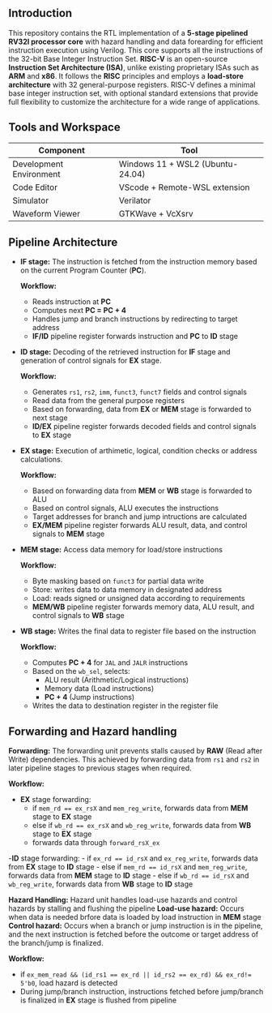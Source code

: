## Introduction
This repository contains the RTL implementation of a **5-stage pipelined RV32I processor core** with hazard handling and data forearding for efficient instruction execution using Verilog. This core supports all the instructions of the 32-bit Base Integer Instruction Set. **RISC-V** is an open-source **Instruction Set Architecture (ISA)**, unlike existing proprietary ISAs such as **ARM** and **x86**. It follows the **RISC** principles and employs a **load-store architecture** with 32 general-purpose registers. RISC-V defines a minimal base integer instruction set, with optional standard extensions that provide full flexibility to customize the architecture for a wide range of applications.

## Tools and Workspace
|Component|Tool|
| --- | --- |
|Development Environment| Windows 11 + WSL2 (Ubuntu-24.04)|
|Code Editor| VScode + Remote-WSL extension|
|Simulator | Verilator| 
|Waveform Viewer| GTKWave + VcXsrv|

## Pipeline Architecture
- **IF stage:**
       The instruction is fetched from the instruction memory based on the current Program Counter (**PC**).
  
    **Workflow:**
   - Reads instruction at **PC**
   - Computes next **PC = PC + 4** 
   - Handles jump and branch instructions by redirecting to target address
   - **IF/ID** pipeline register forwards instruction and **PC** to **ID** stage
     
- **ID stage:**
      Decoding of the retrieved instruction for **IF** stage and generation of control signals for **EX** stage.
  
  **Workflow:**
  - Generates `rs1`, `rs2`, `imm`, `funct3`, `funct7` fields and control signals
  - Read data from the general purpose registers
  - Based on forwarding, data from **EX** or **MEM** stage is forwarded to next stage
  - **ID/EX** pipeline register forwards decoded fields and control signals to **EX** stage
    
- **EX stage:**
      Execution of arthimetic, logical, condition checks or address calculations.

  **Workflow:**
  - Based on forwarding data from **MEM** or **WB** stage is forwarded to ALU
  - Based on control signals, ALU executes the instructions
  - Target addresses for branch and jump intructions are calculated
  - **EX/MEM** pipeline register forwards ALU result, data, and control signals to **MEM** stage

- **MEM stage:**
       Access data memory for load/store instructions

  **Workflow:**
  - Byte masking based on `funct3` for partial data write
  - Store: writes data to data memory in designated address
  - Load: reads signed or unsigned data according to requirements
  - **MEM/WB** pipeline register forwards memory data, ALU result, and control signals to **WB** stage
- **WB stage:**
       Writes the final data to register file based on the instruction

  **Workflow:**
  - Computes **PC + 4** for `JAL` and `JALR` instructions
  - Based on the `wb_sel`, selects:
    - ALU result (Arithmetic/Logical instructions)
    - Memory data (Load instructions)
    - **PC + 4**  (Jump instructions)
  - Writes the data to destination register in the register file

## Forwarding and Hazard handling
  **Forwarding:**
       The forwarding unit prevents stalls caused by **RAW** (Read after Write) dependencies. This achieved by forwarding data from `rs1` and `rs2` in later pipeline stages to previous stages when required.
       
 **Workflow:**
- **EX** stage forwarding:
  - if `mem_rd == ex_rsX` and `mem_reg_write`, forwards data from **MEM** stage to **EX** stage
  - else if `wb_rd == ex_rsX` and `wb_reg_write`, forwards data from **WB** stage to **EX** stage
  - forwards data through `forward_rsX_ex`
    
-**ID** stage forwarding:
    - if `ex_rd == id_rsX` and `ex_reg_write`, forwards data from **EX** stage to **ID** stage
    - else if `mem_rd == id_rsX` and `mem_reg_write`, forwards data from **MEM** stage to **ID** stage
    - else if `wb_rd == id_rsX` and `wb_reg_write`, forwards data from **WB** stage to **ID** stage
               
 **Hazard Handling:**
        Hazard unit handles load-use hazards and control hazards by stalling and flushing the pipeline
        **Load-use hazard:** Occurs when data is needed brfore data is loaded by load instruction in **MEM** stage
        **Control hazard:** Occurs when a branch or jump instruction is in the pipeline, and the next instruction is fetched before the outcome or target address of the branch/jump is finalized.

 **Workflow:**
- if `ex_mem_read && (id_rs1 == ex_rd || id_rs2 == ex_rd) && ex_rd!= 5'b0`, load hazard is detected
- During jump/branch instruction, instructions fetched before jump/branch is finalized in **EX** stage is flushed from pipeline
   
